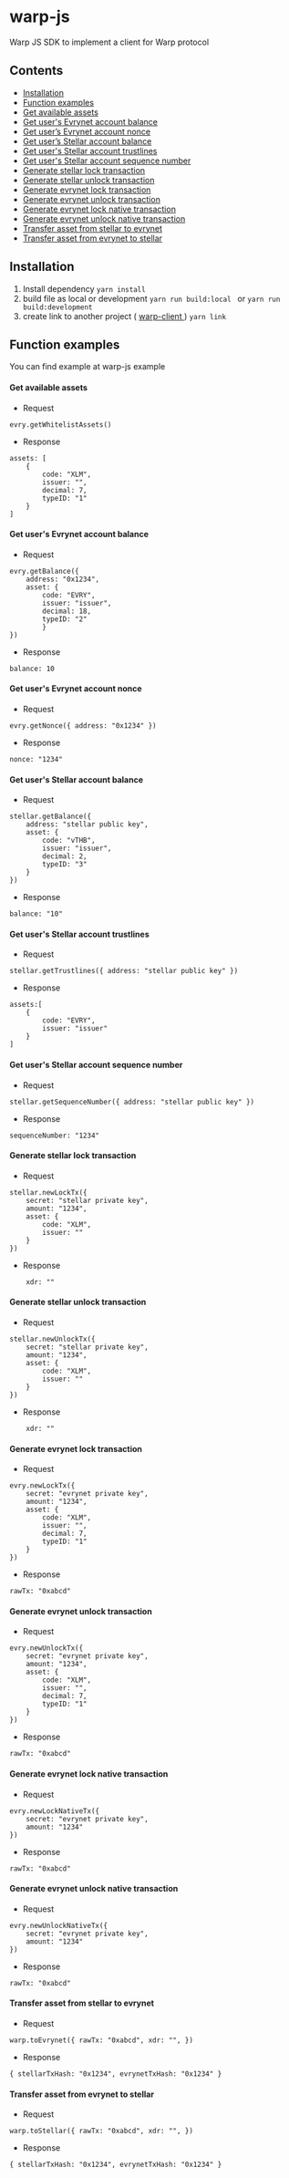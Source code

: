 # warp-js
Warp JS SDK to implement a client for Warp protocol

## Contents

- [Installation](https://github.com/evrynet-official/warp-js#installation)
- [Function examples](https://github.com/evrynet-official/warp-js#function-examples)
- [Get available assets](https://github.com/evrynet-official/warp-js#get-available-assets)
- [Get user's Evrynet account balance](https://github.com/evrynet-official/warp-js#get-users-evrynet-account-balance)
- [Get user’s Evrynet account nonce](https://github.com/evrynet-official/warp-js#get-users-evrynet-account-nonce)
- [Get user’s Stellar account balance](https://github.com/evrynet-official/warp-js#get-users-stellar-account-balance)
- [Get user's Stellar account trustlines](https://github.com/evrynet-official/warp-js#get-users-stellar-account-trustlines)
- [Get user's Stellar account sequence number](https://github.com/evrynet-official/warp-js#get-users-stellar-account-sequence-number)
- [Generate stellar lock transaction](https://github.com/evrynet-official/warp-js#generate-stellar-lock-transaction)
- [Generate stellar unlock transaction](https://github.com/evrynet-official/warp-js#generate-stellar-unlock-transaction)
- [Generate evrynet lock transaction](https://github.com/evrynet-official/warp-js#generate-evrynet-lock-transaction)
- [Generate evrynet unlock transaction](https://github.com/evrynet-official/warp-js#generate-evrynet-unlock-transaction)
- [Generate evrynet lock native transaction](https://github.com/evrynet-official/warp-js#generate-evrynet-lock-native-transaction)
- [Generate evrynet unlock native transaction](https://github.com/evrynet-official/warp-js#generate-evrynet-unlock-native-transaction)
- [Transfer asset from stellar to evrynet](https://github.com/evrynet-official/warp-js#transfer-asset-from-stellar-to-evrynet)
- [Transfer asset from evrynet to stellar](https://github.com/evrynet-official/warp-js#transfer-asset-from-evrynet-to-stellar)

## Installation
1. Install dependency 
``
yarn install
``
2. build file as local or development
``
	yarn run build:local 
``
or
``
	yarn run build:development
``
3. create link to another project ( [ warp-client ](https://github.com/evrynet-official/warp-client](https://github.com/evrynet-official/warp-client)) ) 
``
	yarn link
``


## Function examples
You can find example at warp-js example 

#### Get available assets
   - Request
```
evry.getWhitelistAssets()
```
   - Response
```
assets: [ 
	{ 
		code: "XLM", 
		issuer: "", 
		decimal: 7, 
		typeID: "1"
	}
]
```

#### Get user's Evrynet account balance
   - Request
```
evry.getBalance({ 
	address: "0x1234", 
	asset: { 
		code: "EVRY", 
		issuer: "issuer", 
		decimal: 18, 
		typeID: "2" 
		} 
})
```
  - Response
```
balance: 10
```

#### Get user's Evrynet account nonce
  - Request
```
evry.getNonce({ address: "0x1234" })
```
  - Response
```
nonce: "1234"
```

#### Get user's Stellar account balance
  - Request
```
stellar.getBalance({ 
	address: "stellar public key", 
	asset: { 
		code: "vTHB", 
		issuer: "issuer", 
		decimal: 2, 
		typeID: "3" 
	} 
})
```
  - Response
```
balance: "10"
```

#### Get user's Stellar account trustlines
  - Request
```
stellar.getTrustlines({ address: "stellar public key" })
```
  - Response
```
assets:[ 
	{ 
		code: "EVRY", 
		issuer: "issuer" 
	} 
]
```

#### Get user's Stellar account sequence number
  - Request
```
stellar.getSequenceNumber({ address: "stellar public key" })
```
  - Response
```
sequenceNumber: "1234"
```

#### Generate stellar lock transaction
  - Request
```
stellar.newLockTx({ 
	secret: "stellar private key", 
	amount: "1234", 
	asset: { 
		code: "XLM", 
		issuer: ""
	} 
})
```
  - Response
```
	xdr: ""
```

#### Generate stellar unlock transaction
  - Request
```
stellar.newUnlockTx({ 
	secret: "stellar private key", 
	amount: "1234", 
	asset: { 
		code: "XLM", 
		issuer: ""
	} 
})
```
  - Response
```
	xdr: ""
```

#### Generate evrynet lock transaction
  - Request
```
evry.newLockTx({ 
	secret: "evrynet private key", 
	amount: "1234", 
	asset: { 
		code: "XLM", 
		issuer: "", 
		decimal: 7, 
		typeID: "1" 
	} 
})
```
  - Response
```
rawTx: "0xabcd"
```

#### Generate evrynet unlock transaction
  - Request
```
evry.newUnlockTx({ 
	secret: "evrynet private key", 
	amount: "1234", 
	asset: { 
		code: "XLM", 
		issuer: "", 
		decimal: 7, 
		typeID: "1" 
	} 
})
```
  - Response
```
rawTx: "0xabcd"
```

#### Generate evrynet lock native transaction
  - Request
```
evry.newLockNativeTx({ 
	secret: "evrynet private key", 
	amount: "1234"
})
```
  - Response
```
rawTx: "0xabcd"
```

#### Generate evrynet unlock native transaction
  - Request
```
evry.newUnlockNativeTx({ 
	secret: "evrynet private key", 
	amount: "1234"
})
```
  - Response
```
rawTx: "0xabcd"
```

#### Transfer asset from stellar to evrynet
  - Request
```
warp.toEvrynet({ rawTx: "0xabcd", xdr: "", })
```
  - Response
```
{ stellarTxHash: "0x1234", evrynetTxHash: "0x1234" }
```

#### Transfer asset from evrynet to stellar
  - Request
```
warp.toStellar({ rawTx: "0xabcd", xdr: "", })
```
  - Response
```
{ stellarTxHash: "0x1234", evrynetTxHash: "0x1234" }
```